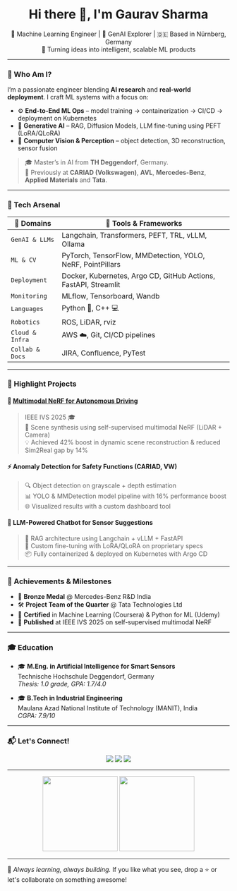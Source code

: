 <!-- Profile README for Gaurav Sharma -->

<h1 align="center">Hi there 👋, I'm Gaurav Sharma</h1>

<p align="center">
  🧠 Machine Learning Engineer | 🤖 GenAI Explorer | 🇩🇪 Based in Nürnberg, Germany  
  <br>
  🚀 Turning ideas into intelligent, scalable ML products
</p>

---

### 🧭 Who Am I?

I’m a passionate engineer blending **AI research** and **real-world deployment**. I craft ML systems with a focus on:

- ⚙️ **End-to-End ML Ops** – model training → containerization → CI/CD → deployment on Kubernetes  
- 🧬 **Generative AI** – RAG, Diffusion Models, LLM fine-tuning using PEFT (LoRA/QLoRA)
- 🔭 **Computer Vision & Perception** – object detection, 3D reconstruction, sensor fusion  

> 🎓 Master’s in AI from **TH Deggendorf**, Germany.  
> 🧪 Previously at **CARIAD (Volkswagen)**, **AVL**, **Mercedes-Benz**, **Applied Materials** and **Tata**.

---

### 🚀 Tech Arsenal

| 🚀 Domains         | 🧰 Tools & Frameworks |
|--------------------|----------------------|
| `GenAI & LLMs`     | Langchain, Transformers, PEFT, TRL, vLLM, Ollama |
| `ML & CV`          | PyTorch, TensorFlow, MMDetection, YOLO, NeRF, PointPillars |
| `Deployment`       | Docker, Kubernetes, Argo CD, GitHub Actions, FastAPI, Streamlit |
| `Monitoring`       | MLflow, Tensorboard, Wandb |
| `Languages`        | Python 🐍, C++ 💻 |
| `Robotics`         | ROS, LiDAR, rviz |
| `Cloud & Infra`    | AWS ☁️, Git, CI/CD pipelines |
| `Collab & Docs`    | JIRA, Confluence, PyTest |

---

### 🌟 Highlight Projects

#### 🧠 [Multimodal NeRF for Autonomous Driving](https://gaurav00700.github.io/ProjectPage-Selfsupervised-NVSF/)
> IEEE IVS 2025 🎓  
> 🔧 Scene synthesis using self-supervised multimodal NeRF (LiDAR + Camera)  
> 💡 Achieved 42% boost in dynamic scene reconstruction & reduced Sim2Real gap by 14%

#### ⚡ Anomaly Detection for Safety Functions (CARIAD, VW)
> 🔍 Object detection on grayscale + depth estimation  
> 📊 YOLO & MMDetection model pipeline with 16% performance boost  
> 🌐 Visualized results with a custom dashboard tool

#### 🤖 LLM-Powered Chatbot for Sensor Suggestions
> 📘 RAG architecture using Langchain + vLLM + FastAPI  
> 🎯 Custom fine-tuning with LoRA/QLoRA on proprietary specs  
> 📦 Fully containerized & deployed on Kubernetes with Argo CD

---

### 🏅 Achievements & Milestones

- 🥉 **Bronze Medal** @ Mercedes-Benz R&D India  
- 🛠️ **Project Team of the Quarter** @ Tata Technologies Ltd  
- 📜 **Certified** in Machine Learning (Coursera) & Python for ML (Udemy)  
- 📖 **Published** at IEEE IVS 2025 on self-supervised multimodal NeRF

---

### 🎓 Education

- 🎓 **M.Eng. in Artificial Intelligence for Smart Sensors**  
  Technische Hochschule Deggendorf, Germany  
  *Thesis: 1.0 grade, GPA: 1.7/4.0*

- 🎓 **B.Tech in Industrial Engineering**  
  Maulana Azad National Institute of Technology (MANIT), India  
  *CGPA: 7.9/10*

---

### 📬 Let's Connect!

<p align="center">
  <a href="mailto:gauravsharma0509@gmail.com"><img src="https://img.shields.io/badge/Email-D14836?style=flat&logo=gmail&logoColor=white"/></a>
  <a href="https://www.linkedin.com/in/gs0509"><img src="https://img.shields.io/badge/LinkedIn-0077B5?style=flat&logo=linkedin&logoColor=white"/></a>
  <a href="https://github.com/gaurav00700"><img src="https://img.shields.io/badge/GitHub-100000?style=flat&logo=github&logoColor=white"/></a>
</p>

---

<p align="center">
  <img src="https://github-readme-stats.vercel.app/api?username=gaurav00700&show_icons=true&theme=react" height="170" />
  <img src="https://github-readme-stats.vercel.app/api/top-langs/?username=gaurav00700&layout=compact&theme=react" height="170" />
</p>

---

🌱 *Always learning, always building.* If you like what you see, drop a ⭐ or let's collaborate on something awesome!
